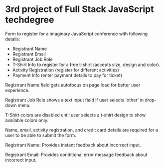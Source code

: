 # 3rd project of Full Stack JavaScript techdegree

Form to register for a imaginary JavaScript conference with following details:

- Registrant Name
- Registrant Email
- Registrant Job Role
- T-Shirt Info to register for a free t-shirt (accepts size, design and color).
- Activity Registration (register for different activities)
- Payment Info (enter payment details to pay for ticket)

Registrant Name field gets autofocus on page load for better user experience.

Registrant Job Role shows a text input field if user selects 'other' in drop-down menu.

T-Shirt colors are disabled until user selects a t-shirt design to show available colors only.

Name, email, activity registration, and credit card details are required for a user to be able to submit the form.

Registrant Name: Provides instant feedback about incorrect input.

Registrant Email: Provides conditional error message feedback about incorrect input.
